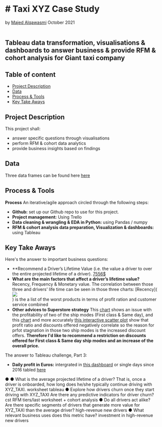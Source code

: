 # # Taxi XYZ Case Study
by [Majed Alqawasmi](https://github.com/MajedAlqawasmi) October 2021
<br/><br/>
##  Tableau data transformation, visualisations & dashboards to answer business & provide RFM & cohort analysis for Giant taxi company

## Table of content

- [Project Description](https://github.com/MajedAlqawasmi/McMakler_case_study/blob/main/README.md#project-Description)
- [Data](https://github.com/MajedAlqawasmi/McMakler_case_study/blob/main/README.md#data)
- [Process & Tools](https://github.com/MajedAlqawasmi/McMakler_case_study/blob/main/README.md#process--tools)
- [Key Take Aways](https://github.com/MajedAlqawasmi/McMakler_case_study/blob/main/README.md#key-take-aways)

## Project Description
This project shall: 
- answer specific questions through visualisations
- perform RFM & cohort data analytics
- provide business insights based on findings 

## Data
Three data frames can be found here [here](https://github.com/MajedAlqawasmi/RFM-cohort_analysis_Taxi_XYZ_case_study/tree/main/data)

## Process & Tools

**Process**
An iterative/agile approach circled through the following steps:

- **Github:** set up our Github repo to use for this project. <br/>
- **Project management:** Using Trello
- **Data cleaning & wrangling & EDA in Python:** using Pandas / numpy <br/>
- **RFM & cohort analysis data preparation, Visualization & dashboards:** using Tableau

## Key Take Aways

Here's the answer to important business questions:
- **Recommend a Driver’s Lifetime Value (i.e. the value a driver to  over the entire projected lifetime of a driver). [7556$](https://public.tableau.com/views/UberCaseStudy_16329672122770/AVGdrivervalue?:language=en-US&publish=yes&:display_count=n&:origin=viz_share_link) 
- **What are the main factors that affect a driver’s lifetime value?** Recency, Frequency & Monetary value. The correlation between those three and drivers' life time can be seen in those three charts: [Recency](<div class='tableauPlaceholder' id='viz1633452519342' style='position: relative'><noscript><a href='#'><img alt=' ' src='https:&#47;&#47;public.tableau.com&#47;static&#47;images&#47;Ub&#47;UberCaseStudy_16329672122770&#47;DriverlifetimeVSfrequency&#47;1_rss.png' style='border: none' /></a></noscript><object class='tableauViz'  style='display:none;'><param name='host_url' value='https%3A%2F%2Fpublic.tableau.com%2F' /> <param name='embed_code_version' value='3' /> <param name='site_root' value='' /><param name='name' value='UberCaseStudy_16329672122770&#47;DriverlifetimeVSfrequency' /><param name='tabs' value='yes' /><param name='toolbar' value='yes' /><param name='static_image' value='https:&#47;&#47;public.tableau.com&#47;static&#47;images&#47;Ub&#47;UberCaseStudy_16329672122770&#47;DriverlifetimeVSfrequency&#47;1.png' /> <param name='animate_transition' value='yes' /><param name='display_static_image' value='yes' /><param name='display_spinner' value='yes' /><param name='display_overlay' value='yes' /><param name='display_count' value='yes' /><param name='language' value='en-US' /><param name='filter' value='publish=yes' /></object></div> <script type='text/javascript'> var divElement = document.getElementById('viz1633452519342'); var vizElement = divElement.getElementsByTagName('object')[0]; vizElement.style.width='100%';vizElement.style.height=(divElement.offsetWidth*0.75)+'px'; var scriptElement = document.createElement('script'); scriptElement.src = 'https://public.tableau.com/javascripts/api/viz_v1.js'; vizElement.parentNode.insertBefore(scriptElement, vizElement); </script>) is the a list of the worst products in terms of profit ration and customer service combined
- **Other advices to Superstore strategy** This [chart](https://public.tableau.com/views/SuperstoreCaseStudy_16293384908960/ShipModeProfitabilityTimeline?:language=en-US&publish=yes&:display_count=n&:origin=viz_share_link) shows an issue with the profitability of two of the ship modes (First class & Same day), and this [chart](https://public.tableau.com/views/SuperstoreCaseStudy_16293384908960/TheDiscountProblem?:language=en-US&publish=yes&:display_count=n&:origin=viz_share_link) and more accurately [this interactive scatter plot](https://public.tableau.com/views/SuperstoreCaseStudy_16293384908960/ShipModediscountscatterplot?:language=en-US&publish=yes&:display_count=n&:origin=viz_share_link) show that profit ratio and discounts offered negatively correlate so the reason for prfot stagnation in those two ship modes is the increased discount offers. **Therefore I'd like to recommend a restriction on discounts offered for First class & Same day ship modes and an increase of the overall price.**  

The answer to Tableau challenge, Part 3:
- **Daily profit in Euros:** intergrated in [this dashboard](https://public.tableau.com/views/SuperstoreCaseStudy_16293384908960/ShipModesSegmentsProfitabilityperCity?:language=en-US&publish=yes&:display_count=n&:origin=viz_share_link) or single days since 2016 tabled [here](https://public.tableau.com/views/SuperstoreCaseStudy_16293384908960/DailyProfitinEuro?:language=en-US&publish=yes&:display_count=n&:origin=viz_share_link)

● 
● What is the average projected lifetime of a driver? That is, once a driver is onboarded, how long does he/she typically continue driving with XYZ_TAXI. worksheet tableau
● Explore how drivers churn once they start driving with XYZ_TAXI Are there any predictive indicators for driver churn? cst RFM tiers/last worksheet + cohort analysis
● Do all drivers act alike? Are there specific segments of drivers that generate more value for XYZ_TAXI than the average driver?  high-revenue new drivers
● What relevant business uses does this metric have? investment in high-revenue new drivers
